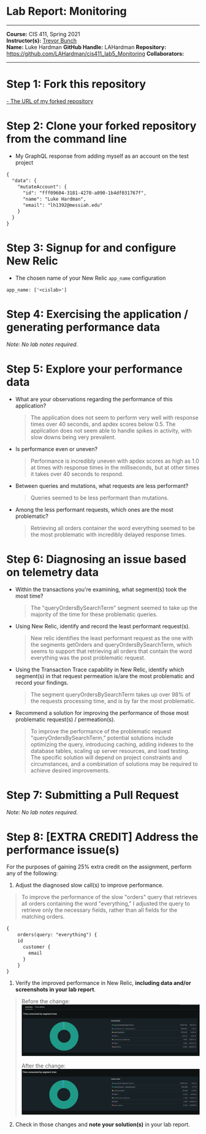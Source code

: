 # Lab Report: Monitoring
___
**Course:** CIS 411, Spring 2021  
**Instructor(s):** [Trevor Bunch](https://github.com/trevordbunch)  
**Name:** Luke Hardman
**GitHub Handle:** LAHardman
**Repository:** https://github.com/LAHardman/cis411_lab5_Monitoring 
**Collaborators:** 
___

# Step 1: Fork this repository
[- The URL of my forked repository](https://github.com/LAHardman/cis411_lab5_Monitoring)

# Step 2: Clone your forked repository from the command line
- My GraphQL response from adding myself as an account on the test project
```
{
  "data": {
    "mutateAccount": {
      "id": "fff09604-3181-4270-a090-1b4df031767f",
      "name": "Luke Hardman",
      "email": "lh1392@messiah.edu"
    }
  }
}
```

# Step 3: Signup for and configure New Relic
- The chosen name of your New Relic ```app_name``` configuration
```
app_name: ['<cislab>']
```

# Step 4: Exercising the application / generating performance data

_Note: No lab notes required._

# Step 5: Explore your performance data
* What are your observations regarding the performance of this application? 
  > The application does not seem to perform very well with response times over 40 seconds, and apdex scores below 0.5. The application does not seem able to handle spikes in activity, with slow downs being very prevalent.
* Is performance even or uneven? 
  > Performance is incredibly uneven with apdex scores as high as 1.0 at times with response times in the milliseconds, but at other times it takes over 40 seconds to respond.
* Between queries and mutations, what requests are less performant? 
  > Queries seemed to be less performant than mutations.
* Among the less performant requests, which ones are the most problematic?
  > Retrieving all orders container the word everything seemed to be the most problematic with incredibly delayed response times.

# Step 6: Diagnosing an issue based on telemetry data
* Within the transactions you're examining, what segment(s) took the most time?
  > The "queryOrdersBySearchTerm" segment seemed to take up the majority of the time for these problematic queries.
* Using New Relic, identify and record the least performant request(s).
  > New relic identifies the least performant request as the one with the segments getOrders and queryOrdersBySearchTerm, which seems to support that retrieving all orders that contain the word everything was the post problematic request.
* Using the Transaction Trace capability in New Relic, identify which segment(s) in that request permeation is/are the most problematic and record your findings.
  > The segment queryOrdersBySearchTerm takes up over 98% of the requests processing time, and is by far the most problematic.
* Recommend a solution for improving the performance of those most problematic request(s) / permeation(s).
  > To improve the performance of the problematic request "queryOrdersBySearchTerm," potential solutions include optimizing the query, introducing caching, adding indexes to the database tables, scaling up server resources, and load testing. The specific solution will depend on project constraints and circumstances, and a combination of solutions may be required to achieve desired improvements.

# Step 7: Submitting a Pull Request
_Note: No lab notes required._

# Step 8: [EXTRA CREDIT] Address the performance issue(s)
For the purposes of gaining 25% extra credit on the assignment, perform any of the following:
1. Adjust the diagnosed slow call(s) to improve performance.
> To improve the performance of the slow "orders" query that retrieves all orders containing the word "everything," I adjusted the query to retrieve only the necessary fields, rather than all fields for the matching orders. 
```
{
	orders(query: "everything") {
    id
  	  customer {
    	email
  	  }
    }	
}
```
1. Verify the improved performance in New Relic, **including data and/or screenshots in your lab report**.
> Before the change:
>  ![Worse performance before change](../assets/before.JPG)
>
> After the change:
> ![Better performance after change](../assets/after.JPG)


2. Check in those changes and **note your solution(s)** in your lab report.